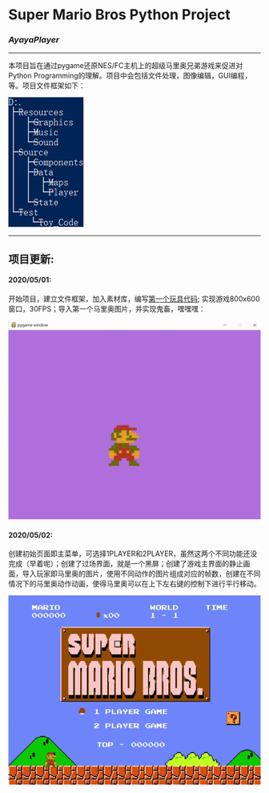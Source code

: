# **Super Mario Bros Python Project**

### ***AyayaPlayer*** 
-----------
本项目旨在通过pygame还原NES/FC主机上的超级马里奥兄弟游戏来促进对Python Programming的理解。项目中会包括文件处理，图像编辑，GUI编程，等。项目文件框架如下：

![](ScreenShot/1.png)

-----------
## 项目更新:

#### 2020/05/01: 

开始项目，建立文件框架，加入素材库，编写[第一个玩具代码](Test/Toy_Code/Toy_Code.py); 实现游戏800x600窗口，30FPS；导入第一个马里奥图片，并实现鬼畜，嘿嘿嘿：

![](ScreenShot/马里奥鬼畜.gif)

#### 2020/05/02:

创建初始页面即主菜单，可选择1PLAYER和2PLAYER，虽然这两个不同功能还没完成（早着呢）；创建了过场界面，就是一个黑屏；创建了游戏主界面的静止画面，导入玩家即马里奥的图片，使用不同动作的图片组成对应的帧数，创建在不同情况下的马里奥动作动画，使得马里奥可以在上下左右键的控制下进行平行移动。

![](ScreenShot/人物平移运动测试.gif)